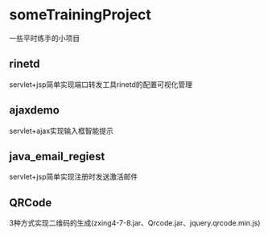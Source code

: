 # someTrainingProject
一些平时练手的小项目

## rinetd
servlet+jsp简单实现端口转发工具rinetd的配置可视化管理

## ajaxdemo
servlet+ajax实现输入框智能提示

## java_email_regiest
servlet+jsp简单实现注册时发送激活邮件

## QRCode
3种方式实现二维码的生成(zxing4-7-8.jar、Qrcode.jar、jquery.qrcode.min.js)
